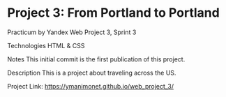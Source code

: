 # Project 3: From Portland to Portland
Practicum by Yandex
Web Project 3, Sprint 3

Technologies
HTML & CSS

Notes
This initial commit is the first publication of this project. 

Description
This is a project about traveling across the US. 

Project Link: https://ymanimonet.github.io/web_project_3/


